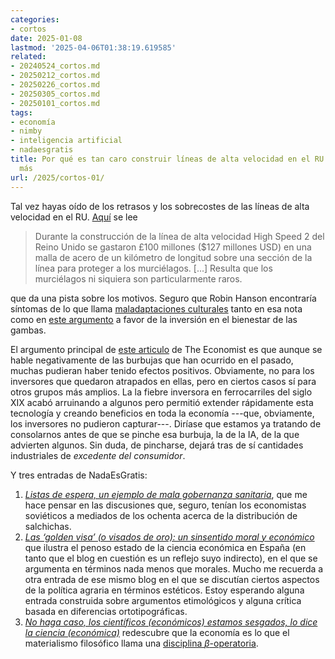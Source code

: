 ```yaml
---
categories:
- cortos
date: 2025-01-08
lastmod: '2025-04-06T01:38:19.619585'
related:
- 20240524_cortos.md
- 20250212_cortos.md
- 20250226_cortos.md
- 20250305_cortos.md
- 20250101_cortos.md
tags:
- economía
- nimby
- inteligencia artificial
- nadaesgratis
title: Por qué es tan caro construir líneas de alta velocidad en el RU y algunos asuntos
  más
url: /2025/cortos-01/
---
```


Tal vez hayas oído de los retrasos y los sobrecostes de las líneas de alta velocidad en el RU.
[Aquí](https://www.worksinprogress.news/p/three-percent-more-monaco-links-in) se lee

> Durante la construcción de la línea de alta velocidad High Speed 2 del Reino Unido se gastaron £100 millones ($127 millones USD) en una malla de acero de un kilómetro de longitud sobre una sección de la línea para proteger a los murciélagos. [...] Resulta que los murciélagos ni siquiera son particularmente raros.

que da una pista sobre los motivos. Seguro que Robin Hanson encontraría síntomas de lo que llama
[maladaptaciones culturales](https://www.overcomingbias.com/p/i-fear-maladaptive-culture) tanto en esa nota como en
[este argumento](https://benthams.substack.com/p/rebutting-every-objection-to-giving)
a favor de la inversión en el bienestar de las gambas.

El argumento principal de
[este articulo](https://www.economist.com/finance-and-economics/2025/01/02/would-an-artificial-intelligence-bubble-be-so-bad)
de The Economist es que aunque se hable negativamente de las burbujas que han ocurrido en el pasado, muchas pudieran haber tenido efectos positivos. Obviamente, no para los inversores que quedaron atrapados en ellas, pero en ciertos casos sí para otros grupos más amplios. La la fiebre inversora en ferrocarriles del siglo XIX acabó arruinando a algunos pero permitió extender rápidamente esta tecnología y creando beneficios en toda la economía ---que, obviamente, los inversores no pudieron capturar---. Diríase que estamos ya tratando de consolarnos antes de que se pinche esa burbuja, la de la IA, de la que advierten algunos. Sin duda, de pincharse, dejará tras de sí cantidades industriales de _excedente del consumidor_.

Y tres entradas de NadaEsGratis:

1. [_Listas de espera, un ejemplo de mala gobernanza sanitaria_](https://nadaesgratis.es/admin/listas-de-espera-un-ejemplo-de-mala-gobernanza-sanitaria), que me hace pensar en las discusiones que, seguro, tenían los economistas soviéticos a mediados de los ochenta acerca de la distribución de salchichas.
1. [_Las ‘golden visa’ (o visados de oro): un sinsentido moral y económico_](https://nadaesgratis.es/aleix-calveras/las-golden-visa-o-visados-de-oro-un-sinsentido-moral-y-economico) que ilustra el penoso estado de la ciencia económica en España (en tanto que el blog en cuestión es un reflejo suyo indirecto), en el que se argumenta en términos nada menos que morales. Mucho me recuerda a otra entrada de ese mismo blog en el que se discutían ciertos aspectos de la política agraria en términos estéticos. Estoy esperando alguna entrada construida sobre argumentos etimológicos y alguna crítica basada en diferencias ortotipográficas.
1. [_No haga caso, los científicos (económicos) estamos sesgados, lo dice la ciencia (económica)_](https://nadaesgratis.es/cabrales/no-haga-caso-los-cientificos-economicos-estamos-sesgados-lo-dice-la-ciencia-economica) redescubre que la economía es lo que el materialismo filosófico llama una [disciplina $\beta$-operatoria](https://www.filosofia.org/filomat/df230.htm).